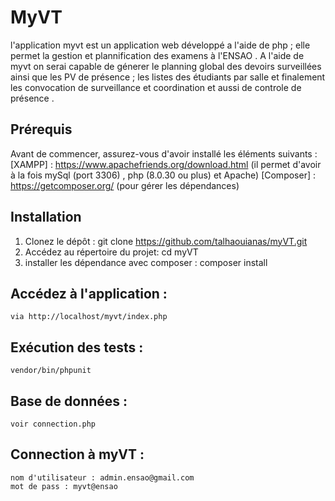 # MyVT

l'application myvt est un application web développé a l'aide de php ; elle permet la gestion et plannification des examens à l'ENSAO .
A l'aide de myvt on serai capable de génerer le planning global des devoirs surveillées ainsi que les PV de présence ; les listes des étudiants par salle et finalement les convocation de surveillance et coordination et aussi de controle de présence .

## Prérequis

Avant de commencer, assurez-vous d'avoir installé les éléments suivants :
[XAMPP] : https://www.apachefriends.org/download.html (il permet d'avoir à la fois mySql (port 3306) , php (8.0.30 ou plus) et Apache)
[Composer] : https://getcomposer.org/ (pour gérer les dépendances)

## Installation

1. Clonez le dépôt :
    git clone https://github.com/talhaouianas/myVT.git
2. Accédez au répertoire du projet:
    cd myVT
3. installer les dépendance avec composer :
    composer install

## Accédez à l'application :
    via http://localhost/myvt/index.php

## Exécution des tests :
    vendor/bin/phpunit

## Base de données :
    voir connection.php

## Connection à myVT :
    nom d'utilisateur : admin.ensao@gmail.com
    mot de pass : myvt@ensao